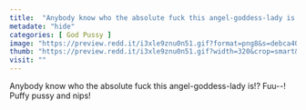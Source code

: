 ```yaml
---
title:  "Anybody know who the absolute fuck this angel-goddess-lady is!? Fuu--! Puffy pussy and nips!"
metadate: "hide"
categories: [ God Pussy ]
image: "https://preview.redd.it/i3xle9znu0n51.gif?format=png8&s=debca40e4e3c9f21e9ba8f67f9b0c9fad36ca72d"
thumb: "https://preview.redd.it/i3xle9znu0n51.gif?width=320&crop=smart&format=png8&s=f301ecf173ffda0e03df9c489b7de7cd8b447881"
visit: ""
---
```

Anybody know who the absolute fuck this angel-goddess-lady is!? Fuu--! Puffy pussy and nips!
